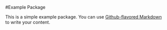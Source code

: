 #Example Package

This is a simple example package. You can use
[Github-flavored Markdown](https://guides.github.com/features/mastering-markdown/)
to write your content.
